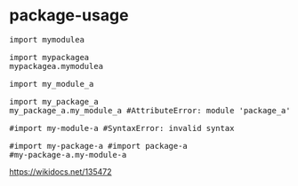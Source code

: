 # package-usage

<pre>
import mymodulea

import mypackagea
mypackagea.mymodulea

import my_module_a

import my_package_a
my_package_a.my_module_a #AttributeError: module 'package_a' has no attribute 'module_a'

#import my-module-a #SyntaxError: invalid syntax

#import my-package-a #import package-a
#my-package-a.my-module-a
</pre>

https://wikidocs.net/135472
